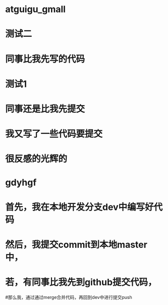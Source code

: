 # atguigu_gmall

# 测试二

# 同事比我先写的代码

# 测试1

# 同事还是比我先提交

# 我又写了一些代码要提交

# 很反感的光辉的

# gdyhgf

# 首先，我在本地开发分支dev中编写好代码
# 然后，我提交commit到本地master中，
# 若，有同事比我先到github提交代码，
#那么我，通过通过merge合并代码，再回到dev中进行提交push